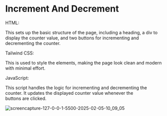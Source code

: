 <h1>Increment And Decrement</h1>


HTML:

This sets up the basic structure of the page, including a heading, a div to display the counter value, and two buttons for incrementing and decrementing the counter.

Tailwind CSS: 

This is used to style the elements, making the page look clean and modern with minimal effort.

JavaScript:

This script handles the logic for incrementing and decrementing the counter. It updates the displayed counter value whenever the buttons are clicked.



![screencapture-127-0-0-1-5500-2025-02-05-10_09_05](https://github.com/user-attachments/assets/b3fd9b1f-2c10-4e42-b1b6-50a66c718511)







